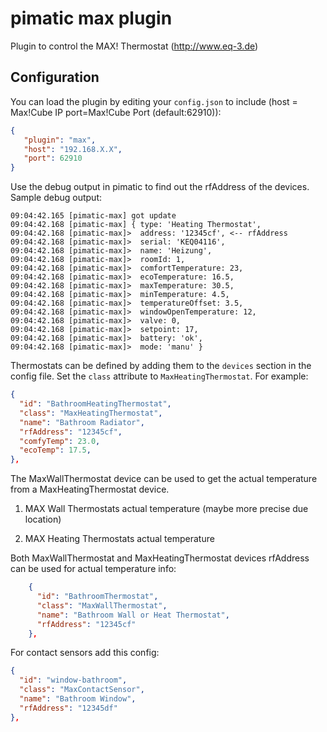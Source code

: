 pimatic max plugin
=======================

Plugin to control the MAX! Thermostat (http://www.eq-3.de)

Configuration
-------------
You can load the plugin by editing your `config.json` to include (host = Max!Cube IP port=Max!Cube Port (default:62910)):

````json
{ 
   "plugin": "max",
   "host": "192.168.X.X",
   "port": 62910
}
````

Use the debug output in pimatic to find out the rfAddress of the devices. Sample debug output:

````
09:04:42.165 [pimatic-max] got update
09:04:42.168 [pimatic-max] { type: 'Heating Thermostat',
09:04:42.168 [pimatic-max]>  address: '12345cf', <-- rfAddress
09:04:42.168 [pimatic-max]>  serial: 'KEQ04116',
09:04:42.168 [pimatic-max]>  name: 'Heizung',
09:04:42.168 [pimatic-max]>  roomId: 1,
09:04:42.168 [pimatic-max]>  comfortTemperature: 23,
09:04:42.168 [pimatic-max]>  ecoTemperature: 16.5,
09:04:42.168 [pimatic-max]>  maxTemperature: 30.5,
09:04:42.168 [pimatic-max]>  minTemperature: 4.5,
09:04:42.168 [pimatic-max]>  temperatureOffset: 3.5,
09:04:42.168 [pimatic-max]>  windowOpenTemperature: 12,
09:04:42.168 [pimatic-max]>  valve: 0,
09:04:42.168 [pimatic-max]>  setpoint: 17,
09:04:42.168 [pimatic-max]>  battery: 'ok',
09:04:42.168 [pimatic-max]>  mode: 'manu' }
````
  
Thermostats can be defined by adding them to the `devices` section in the config file.
Set the `class` attribute to `MaxHeatingThermostat`. For example:

```json
{ 
  "id": "BathroomHeatingThermostat",
  "class": "MaxHeatingThermostat", 
  "name": "Bathroom Radiator",
  "rfAddress": "12345cf",
  "comfyTemp": 23.0,
  "ecoTemp": 17.5,
},
```
The MaxWallThermostat device can be used to get the actual temperature from a MaxHeatingThermostat device.

1. MAX Wall Thermostats actual temperature (maybe more precise due location)

2. MAX Heating Thermostats actual temperature

Both MaxWallThermostat and MaxHeatingThermostat devices rfAddress can be used for actual temperature info:

```json
    {
      "id": "BathroomThermostat",
      "class": "MaxWallThermostat",
      "name": "Bathroom Wall or Heat Thermostat",
      "rfAddress": "12345cf"
    },
```

For contact sensors add this config:

```json
{ 
  "id": "window-bathroom",
  "class": "MaxContactSensor", 
  "name": "Bathroom Window",
  "rfAddress": "12345df"
},
```

